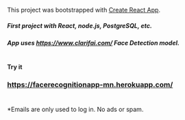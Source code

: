 This project was bootstrapped with [Create React App](https://github.com/facebook/create-react-app).

##### First project with React, node.js, PostgreSQL, etc.

##### App uses https://www.clarifai.com/ Face Detection model. 

#

#### Try it
### https://facerecognitionapp-mn.herokuapp.com/

#
*Emails are only used to log in. No ads or spam.
